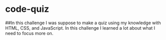 # code-quiz

##In this challenge I was suppose to make a quiz using my knowledge 
with HTML, CSS, and JavaScript. In this challenge I learned a lot 
about what I need to focus more on.
